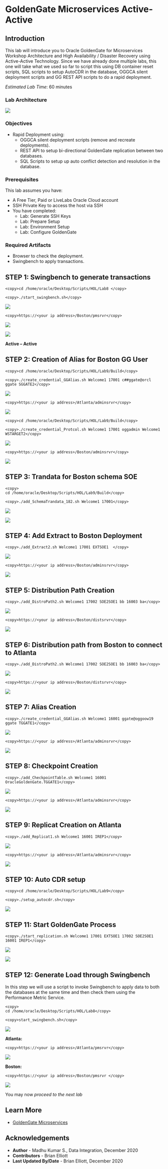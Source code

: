 # GoldenGate Microservices Active-Active 

## Introduction
This lab will introduce you to Oracle GoldenGate for Microservices Workshop Architecture and High Availability / Disaster Recovery using Active-Active Technology.
Since we have already done multiple labs, this one will take what we used so far to script this using DB container reset scripts, SQL scripts to setup AutoCDR in the database, OGGCA silent deployment scripts and GG REST API scripts to do a rapid deployment.

*Estimated Lab Time*:  60 minutes

### Lab Architecture
  ![](./images/ggmicroservicesarchitecture.png " ")

### Objectives

- Rapid Deployment using:
  - OGGCA silent deployment scripts (remove and recreate deployments).
  - REST API to setup bi-directional GoldenGate replication between two databases.
  - SQL Scripts to setup up auto conflict detection and resolution in the database.

### Prerequisites
This lab assumes you have:
- A Free Tier, Paid or LiveLabs Oracle Cloud account
- SSH Private Key to access the host via SSH
- You have completed:
    - Lab: Generate SSH Keys
    - Lab: Prepare Setup
    - Lab: Environment Setup
    - Lab: Configure GoldenGate

### Required Artifacts

- Browser to check the deployment.
- Swingbench to apply transactions.

## **STEP 1**: Swingbench to generate transactions

```
<copy>cd /home/oracle/Desktop/Scripts/HOL/Lab8 </copy>
```
```
<copy>./start_swingbench.sh</copy>
```
![](./images/h1.png " ")

```
<copy>https://<your ip address>/Boston/pmsrvr</copy>
```
![](./images/h2.png " ")

![](./images/h3.png " ")

**Active – Active**

## **STEP 2**: Creation of Alias for Boston GG User 

```
<copy>cd /home/oracle/Desktop/Scripts/HOL/Lab9/Build</copy>
```
```
<copy>./create_credential_GGAlias.sh Welcome1 17001 c##ggate@orcl ggate SGGATE2</copy>
```
![](./images/h4.png " ")

```
<copy>https://<your ip address>/Atlanta/adminsrvr</copy>
```
![](./images/h5.png " ")

```
<copy>cd /home/oracle/Desktop/Scripts/HOL/Lab9/Build</copy>
```
```
<copy>./create_credential_Protcol.sh Welcome1 17001 oggadmin Welcome1 WSTARGET2</copy>
```
![](./images/h6.png " ")

```
<copy>https://<your ip address>/Boston/adminsrvr</copy>
```
![](./images/h7.png " ")


## **STEP 3**: Trandata for Boston schema SOE 

```
<copy> 
cd /home/oracle/Desktop/Scripts/HOL/Lab9/Build</copy>
```
```
<copy>./add_SchemaTrandata_182.sh Welcome1 17001</copy>
```
![](./images/h8.png " ")

![](./images/h9.png " ")

## **STEP 4**: Add Extract to Boston Deployment 

```
<copy>./add_Extract2.sh Welcome1 17001 EXTSOE1  </copy>
```
![](./images/h10.png " ")

```
<copy>https://<your ip address>/Boston/adminsrvr</copy>
```

![](./images/h11.png " ")

## **STEP 5**: Distribution Path Creation 

```
<copy>./add_DistroPath2.sh Welcome1 17002 SOE2SOE1 bb 16003 ba</copy>
```

![](./images/h12.png " ")

```
<copy>https://<your ip address>/Boston/distsrvr</copy>
```

![](./images/h13.png " ")

## **STEP 6**: Distribution path from Boston to connect to Atlanta 

```
<copy>./add_DistroPath2.sh Welcome1 17002 SOE2SOE1 bb 16003 ba</copy>
```

![](./images/h14.png " ")

```
<copy>https://<your ip address>/Boston/distsrvr</copy>
```
![](./images/h15.png " ")

## **STEP 7**: Alias Creation 
```
<copy>./create_credential_GGAlias.sh Welcome1 16001 ggate@oggoow19 ggate TGGATE1</copy>
```
![](./images/h16.png " ")

```
<copy>https://<your ip address>/Atlanta/adminsrvr</copy>
```
![](./images/h17.png " ")


## **STEP 8**: Checkpoint Creation 

```
<copy>./add_CheckpointTable.sh Welcome1 16001 OracleGoldenGate.TGGATE1</copy>
```
![](./images/h18.png " ")

```
<copy>https://<your ip address>/Atlanta/adminsrvr</copy>
```
![](./images/h19.png " ")

## **STEP 9**: Replicat Creation on Atlanta

```
<copy>./add_Replicat1.sh Welcome1 16001 IREP1</copy>
```
![](./images/h20.png " ")

```
<copy>https://<your ip address>/Atlanta/adminsrvr</copy>
```
![](./images/h21.png " ")

## **STEP 10**: Auto CDR setup 

```
<copy>cd /home/oracle/Desktop/Scripts/HOL/Lab9</copy>
```
```
<copy>./setup_autocdr.sh</copy>
```
![](./images/h22.png " ")


## **STEP 11**: Start GoldenGate Process 

```
<copy>./start_replication.sh Welcome1 17001 EXTSOE1 17002 SOE2SOE1 16001 IREP1</copy>
```

![](./images/h23.png " ")

![](./images/h24.png " ")


## **STEP 12**: Generate Load through Swingbench 

In this step we will use a script to invoke Swingbench to apply data to both the databases at the same time and then check them using the Performance Metric Service.


```
<copy> 
cd /home/oracle/Desktop/Scripts/HOL/Lab8</copy>
```

```
<copy>start_swingbench.sh</copy>
```

![](./images/h25.png " ")

**Atlanta:**
 
```
<copy>https://<your ip address>/Atlanta/pmsrvr</copy>
```
 
![](./images/h26.png " ")

**Boston:**
 
```
<copy>https://<your ip address>/Boston/pmsrvr </copy> 
```

![](./images/h27.png " ")


You may now *proceed to the next lab*

## Learn More

* [GoldenGate Microservices](https://docs.oracle.com/en/middleware/goldengate/core/19.1/understanding/getting-started-oracle-goldengate.html#GUID-F317FD3B-5078-47BA-A4EC-8A138C36BD59)

## Acknowledgements
* **Author** - Madhu Kumar S., Data Integration, December 2020
* **Contributors** - Brian Elliott
* **Last Updated By/Date** - Brian Elliott, December 2020


